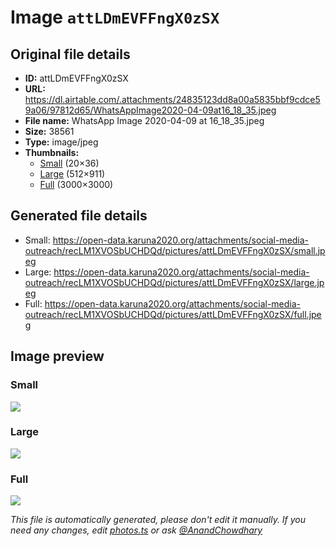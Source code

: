 # Image `attLDmEVFFngX0zSX`

## Original file details

- **ID:** attLDmEVFFngX0zSX
- **URL:** https://dl.airtable.com/.attachments/24835123dd8a00a5835bbf9cdce59a06/97812d65/WhatsAppImage2020-04-09at16_18_35.jpeg
- **File name:** WhatsApp Image 2020-04-09 at 16_18_35.jpeg
- **Size:** 38561
- **Type:** image/jpeg
- **Thumbnails:**
  - [Small](https://dl.airtable.com/.attachmentThumbnails/e60c7f1fa76a259c16be50b573967007/cdb74f7d) (20×36)
  - [Large](https://dl.airtable.com/.attachmentThumbnails/e0a1315a56bce592669ed09ce88561c1/c3007fb0) (512×911)
  - [Full](https://dl.airtable.com/.attachmentThumbnails/d39c87e86883317a46bb00cdff1ff35d/e182a5b5) (3000×3000)

## Generated file details

- Small: https://open-data.karuna2020.org/attachments/social-media-outreach/recLM1XVOSbUCHDQd/pictures/attLDmEVFFngX0zSX/small.jpeg
- Large: https://open-data.karuna2020.org/attachments/social-media-outreach/recLM1XVOSbUCHDQd/pictures/attLDmEVFFngX0zSX/large.jpeg
- Full: https://open-data.karuna2020.org/attachments/social-media-outreach/recLM1XVOSbUCHDQd/pictures/attLDmEVFFngX0zSX/full.jpeg

## Image preview

### Small

![](https://open-data.karuna2020.org/attachments/social-media-outreach/recLM1XVOSbUCHDQd/pictures/attLDmEVFFngX0zSX/small.jpeg)

### Large

![](https://open-data.karuna2020.org/attachments/social-media-outreach/recLM1XVOSbUCHDQd/pictures/attLDmEVFFngX0zSX/large.jpeg)

### Full

![](https://open-data.karuna2020.org/attachments/social-media-outreach/recLM1XVOSbUCHDQd/pictures/attLDmEVFFngX0zSX/full.jpeg)

_This file is automatically generated, please don't edit it manually. If you need any changes, edit [photos.ts](/photos.ts) or ask [@AnandChowdhary](https://github.com/AnandChowdhary)_
